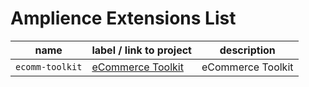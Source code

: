 # Amplience Extensions List

| name            | label / link to project                                                      | description       |
| --------------- | ---------------------------------------------------------------------------- | ----------------- |
| `ecomm-toolkit` | [eCommerce Toolkit](https://github.com/amplience/dc-extension-ecomm-toolkit) | eCommerce Toolkit |
